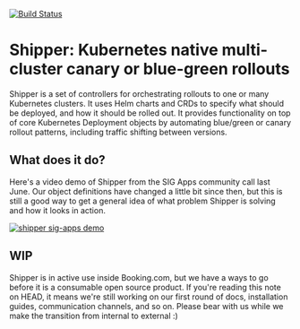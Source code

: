 [![Build Status](https://travis-ci.com/bookingcom/shipper.svg?branch=master)](https://travis-ci.com/bookingcom/shipper)

# Shipper: Kubernetes native multi-cluster canary or blue-green rollouts

Shipper is a set of controllers for orchestrating rollouts to one or many
Kubernetes clusters. It uses Helm charts and CRDs to specify what should be
deployed, and how it should be rolled out. It provides functionality on top of
core Kubernetes Deployment objects by automating blue/green or canary rollout
patterns, including traffic shifting between versions.

## What does it do?

Here's a video demo of Shipper from the SIG Apps community call last June. Our
object definitions have changed a little bit since then, but this is still
a good way to get a general idea of what problem Shipper is solving and how it
looks in action.

[![shipper sig-apps demo](https://img.youtube.com/vi/5BLD0d_VzNU/0.jpg)](https://youtu.be/5BLD0d_VzNU?t=96)

## WIP

Shipper is in active use inside Booking.com, but we have a ways to go before it is
a consumable open source product. If you're reading this note on HEAD, it means
we're still working on our first round of docs, installation guides,
communication channels, and so on. Please bear with us while we make the
transition from internal to external :)
